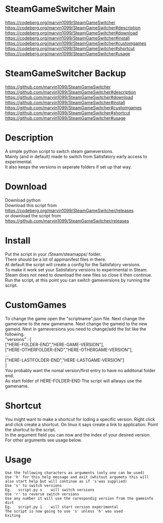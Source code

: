 # SteamGameSwitcher Main
https://codeberg.org/marvin1099/SteamGameSwitcher  
https://codeberg.org/marvin1099/SteamGameSwitcher#description  
https://codeberg.org/marvin1099/SteamGameSwitcher#download  
https://codeberg.org/marvin1099/SteamGameSwitcher#install  
https://codeberg.org/marvin1099/SteamGameSwitcher#customgames
https://codeberg.org/marvin1099/SteamGameSwitcher#shortcut
https://codeberg.org/marvin1099/SteamGameSwitcher#usage
# SteamGameSwitcher Backup
https://github.com/marvin1099/SteamGameSwitcher   
https://github.com/marvin1099/SteamGameSwitcher#description  
https://github.com/marvin1099/SteamGameSwitcher#download  
https://github.com/marvin1099/SteamGameSwitcher#install  
https://github.com/marvin1099/SteamGameSwitcher#customgames
https://github.com/marvin1099/SteamGameSwitcher#shortcut
https://github.com/marvin1099/SteamGameSwitcher#usage
  
# Description
A simple python script to switch steam gameversions.  
Mainly (and in default) made to switch from Satisfatory early access to experimental.  
It also keeps the versions in seperate folders if set up that way.  

# Download
Download python  
Download this script from  
https://codeberg.org/marvin1099/SteamGameSwitcher/releases  
or download the script from  
https://github.com/marvin1099/SteamGameSwitcher/releases  

# Install
Put the script in your /Steam/steamapps/ folder.  
There should be a lot of appmanifest files in there.  
At default the script will create a config for the Satisfatory versions.  
To make it work set your Satisfatory versions to experimental in Steam.  
Steam does not need to download the new files so close it then continue.  
Run the script, at this point you can switch gameversions by running the script.

# CustomGames
To change the game open the "scriptname".json file.
Next change the gamename to the new gamename.
Next change the gameid to the new gameid.
Next in gameversions you need to change/add the list like the following.  
    "versions" : [  
        ["HERE-FOLDER-END","HERE-GAME-VERSION"],  
        ["HERE-OTHERFOLDER-END","HERE-OTHERGAME-VERSION"],  
        ...   
        ["HERE-LASTFOLDER-END","HERE-LASTGAME-VERSION"]  
    ]  
You probably want the nomal version/first entry to have no additonal folder end.  
As start folder of HERE-FOLDER-END The script will allways use the gamename.  

# Shortcut
You might want to make a shortcut for loding a specific version.
Right click and click create a shortcut.
On linux it says create a link to application.
Point the shortcut to the script.  
In the argument field you can now and the index of your desired version.
For other arguments see usage below.

# Usage
    Use the following characters as arguments (only one can be used)
    Use 'h' for this help message and exit (whitout argumets this will also start help but will continue as if 's'was supplied)
    Use 's' to switch versions
    Eg.   script.py s    will switch versions
    Use 'r' to reverse switch versions
    Use any number it will use the corespondig version from the gameinfo dict
    Eg.   script.py 1    will start version experimental
    The script is now going to use 's' unless 'h' was used
    Exiting